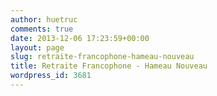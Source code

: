```yaml
---
author: huetruc
comments: true
date: 2013-12-06 17:23:59+00:00
layout: page
slug: retraite-francophone-hameau-nouveau
title: Retraite Francophone - Hameau Nouveau
wordpress_id: 3681
---
```



